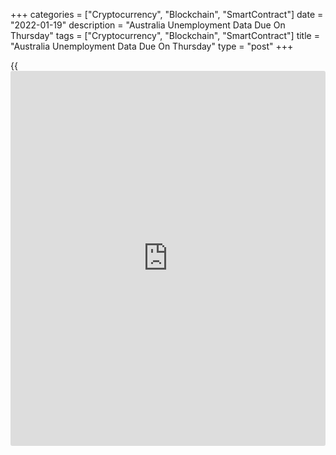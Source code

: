 +++
categories = ["Cryptocurrency", "Blockchain", "SmartContract"]
date = "2022-01-19"
description = "Australia Unemployment Data Due On Thursday"
tags = ["Cryptocurrency", "Blockchain", "SmartContract"]
title = "Australia Unemployment Data Due On Thursday"
type = "post"
+++

{{<iframe id="large-banner" src="https://www.bounty.group/#slide=17.0" width="100%" height="600" scrolling="no" style="border: 0px solid rgb(216, 221, 230); border-radius: 3px;">}}

Australia will on Thursday release December data for unemployment,
highlighting a busy day for Asia-Pacific economic activity.

The jobless rate is expected to tick down to 4.5 percent from 4.6
percent in November, with the addition of 43,300 jobs following the
addition of 366,100 jobs in the previous month. The participation rate
is expected to climb to 66.2 from 66,1 a month earlier.

Japan will provide December numbers for imports, exports and trade
balance. Imports are expected to surge 42.8 percent on year, down from
43.8 percent in November. Exports are called higher by an annual 16.0
percent, slowing from 20.5 percent in the previous month. The trade
deficit is pegged at 784.1 billion yen following the 954.8 billion yen
shortfall a month earlier.

China will see prime rates for its one-year and five-year loans;
previously, they were 3.8 percent and 4.65 percent, respectively.

The central bank in Indonesia will wrap up its monetary [policy](https://www.fintechee.com/policy/) meeting
and then announce its decision on interest rates. The bank is expected
to keep unchanged its benchmark lending rate at 3.5 percent, its deposit
facility rate at 2.75 percent and its lending rate at 4.25 percent.  
New Zealand will release December figures for food inflation in
November, prices were up 4.0 percent on year.

For comments and feedback [contact](https://www.playgroundfx.com/contact/): editorial@rtt[news](https://www.letsplayfx.com/blog/forex-news-website/).com

[Economic News][1]

 **What parts of the world are seeing the best (and worst) economic
performances lately? Click[here][2] to check out our [Econ Scorecard][2]
and find out! See up-to-the-moment [ranking](https://www.playgroundfx.com/blog/crypto-exchange-ranking/)s for the best and worst
performers in [GDP][2], [unemployment rate][3], [inflation][4] and much
more.**

   1. www.rtt[news](https://www.letsplayfx.com/blog/forex-news-website/).com/Content/EconomicNews.aspx
   2. www.rtt[news](https://www.letsplayfx.com/blog/forex-news-website/).com/economic-scorecard/world-rank/GDP/highest-performance.aspx
   3. www.rtt[news](https://www.letsplayfx.com/blog/forex-news-website/).com/economic-scorecard/world-rank/unemployment-rate/lowest-performance.aspx
   4. www.rtt[news](https://www.letsplayfx.com/blog/forex-news-website/).com/economic-scorecard/world-rank/CPI/highest-performance.aspx